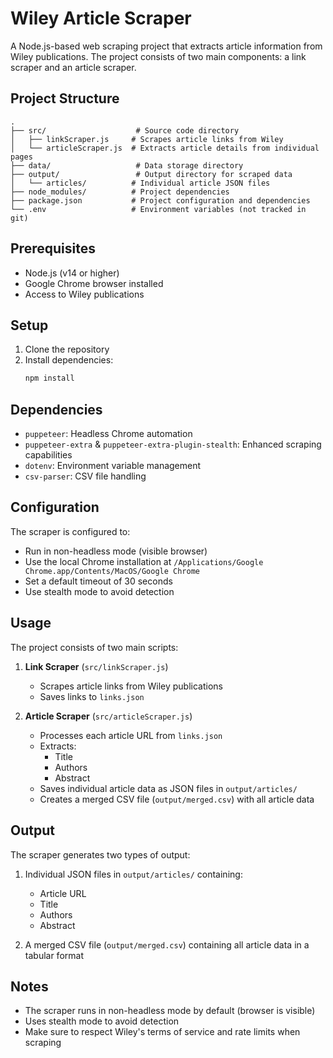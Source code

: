 # Wiley Article Scraper

A Node.js-based web scraping project that extracts article information from Wiley publications. The project consists of two main components: a link scraper and an article scraper.

## Project Structure

```
.
├── src/                    # Source code directory
│   ├── linkScraper.js     # Scrapes article links from Wiley
│   └── articleScraper.js  # Extracts article details from individual pages
├── data/                   # Data storage directory
├── output/                 # Output directory for scraped data
│   └── articles/          # Individual article JSON files
├── node_modules/          # Project dependencies
├── package.json           # Project configuration and dependencies
└── .env                   # Environment variables (not tracked in git)
```

## Prerequisites

- Node.js (v14 or higher)
- Google Chrome browser installed
- Access to Wiley publications

## Setup

1. Clone the repository
2. Install dependencies:
   ```bash
   npm install
   ```

## Dependencies

- `puppeteer`: Headless Chrome automation
- `puppeteer-extra` & `puppeteer-extra-plugin-stealth`: Enhanced scraping capabilities
- `dotenv`: Environment variable management
- `csv-parser`: CSV file handling

## Configuration

The scraper is configured to:
- Run in non-headless mode (visible browser)
- Use the local Chrome installation at `/Applications/Google Chrome.app/Contents/MacOS/Google Chrome`
- Set a default timeout of 30 seconds
- Use stealth mode to avoid detection

## Usage

The project consists of two main scripts:

1. **Link Scraper** (`src/linkScraper.js`)
   - Scrapes article links from Wiley publications
   - Saves links to `links.json`

2. **Article Scraper** (`src/articleScraper.js`)
   - Processes each article URL from `links.json`
   - Extracts:
     - Title
     - Authors
     - Abstract
   - Saves individual article data as JSON files in `output/articles/`
   - Creates a merged CSV file (`output/merged.csv`) with all article data

## Output

The scraper generates two types of output:

1. Individual JSON files in `output/articles/` containing:
   - Article URL
   - Title
   - Authors
   - Abstract

2. A merged CSV file (`output/merged.csv`) containing all article data in a tabular format

## Notes

- The scraper runs in non-headless mode by default (browser is visible)
- Uses stealth mode to avoid detection
- Make sure to respect Wiley's terms of service and rate limits when scraping 